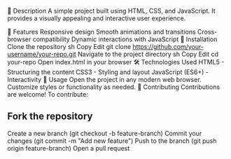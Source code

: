 📌 Description
A simple project built using HTML, CSS, and JavaScript. It provides a visually appealing and interactive user experience.

🚀 Features
Responsive design
Smooth animations and transitions
Cross-browser compatibility
Dynamic interactions with JavaScript
📂 Installation
Clone the repository
sh
Copy
Edit
git clone https://github.com/your-username/your-repo.git
Navigate to the project directory
sh
Copy
Edit
cd your-repo
Open index.html in your browser
🛠️ Technologies Used
HTML5 - Structuring the content
CSS3 - Styling and layout
JavaScript (ES6+) - Interactivity
🎯 Usage
Open the project in any modern web browser.
Customize styles or functionality as needed.
🤝 Contributing
Contributions are welcome! To contribute:

## Fork the repository
Create a new branch (git checkout -b feature-branch)
Commit your changes (git commit -m "Add new feature")
Push to the branch (git push origin feature-branch)
Open a pull request
